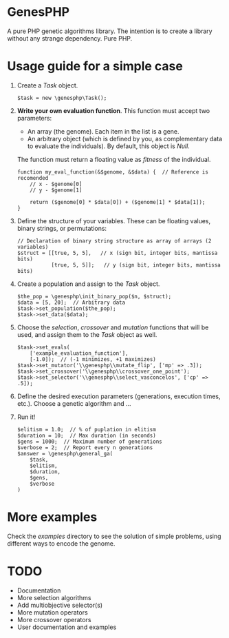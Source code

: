 # GenesPHP

A pure PHP genetic algorithms library. The intention is to create a library
without any strange dependency. Pure PHP.

# Usage guide for a simple case

1. Create a *Task* object.

    ```
    $task = new \genesphp\Task();
    ```

2. **Write your own evaluation function**. This function must accept two
   parameters:
   * An array (the genome). Each item in the list is a gene.
   * An arbitrary object (which is defined by you, as complementary data to
     evaluate the individuals). By default, this object is *Null*.

   The function must return a floating value as *fitness* of the individual.

   ```
   function my_eval_function(&$genome, &$data) {  // Reference is recomended
       // x - $genome[0]
       // y - $genome[1]

       return ($genome[0] * $data[0]) + ($genome[1] * $data[1]);
   }
   ```

3. Define the structure of your variables. These can be floating values, binary
   strings, or permutations:
   ```
   // Declaration of binary string structure as array of arrays (2 variables)
   $struct = [[true, 5, 5],   // x (sign bit, integer bits, mantissa bits)
              [true, 5, 5]];   // y (sign bit, integer bits, mantissa bits)
   ```

4. Create a population and assign to the *Task* object.

   ```
   $the_pop = \genesphp\init_binary_pop($n, $struct);
   $data = [5, 20];  // Arbitrary data
   $task->set_population($the_pop);
   $task->set_data($data);
   ```

5. Choose the *selection*, *crossover* and *mutation* functions that will be
   used, and assign them to the *Task* object as well.

   ```
   $task->set_evals(
       ['example_evaluation_function'],
       [-1.0]);  // (-1 minimizes, +1 maximizes)
   $task->set_mutator('\\genesphp\\mutate_flip', ['mp' => .3]);
   $task->set_crossover('\\genesphp\\crossover_one_point');
   $task->set_selector('\\genesphp\\select_vasconcelos', ['cp' => .5]);
   ```

6. Define the desired execution parameters (generations, execution times, etc.).
   Choose a genetic algorithm and ...

7. Run it!

   ```
   $elitism = 1.0;  // % of puplation in elitism
   $duration = 10;  // Max duration (in seconds)
   $gens = 1000;  // Maximum number of generations
   $verbose = 2;  // Report every n generations
   $answer = \genesphp\general_ga(
       $task,
       $elitism,
       $duration,
       $gens,
       $verbose
   )
   ```

# More examples

Check the *examples* directory to see the solution of simple problems, using
different ways to encode the genome.

# TODO

- Documentation
- More selection algorithms
- Add multiobjective selector(s)
- More mutation operators
- More crossover operators
- User documentation and examples
